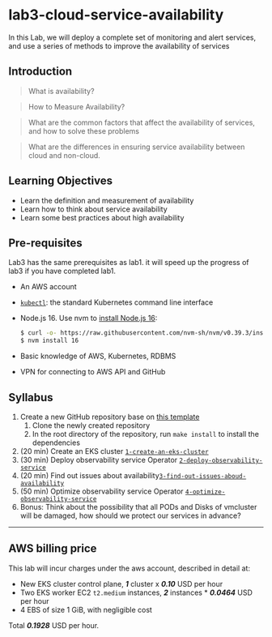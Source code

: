 # lab3-cloud-service-availability
In this Lab, we will deploy a complete set of monitoring and alert services, and use a series of methods to improve the availability of services

## Introduction

> What is availability?

> How to Measure Availability?

> What are the common factors that affect the availability of services, and how to solve these problems

> What are the differences in ensuring service availability between cloud and non-cloud.

## Learning Objectives

- Learn the definition and measurement of availability
- Learn how to think about service availability
- Learn some best practices about high availability

## Pre-requisites
Lab3 has the same prerequisites as lab1. it will speed up the progress of lab3 if you have completed lab1.

- An AWS account
- [`kubectl`](https://kubernetes.io/docs/tasks/tools/install-kubectl/): the standard Kubernetes command line interface
- Node.js 16. Use nvm to [install Node.js 16](https://github.com/nvm-sh/nvm#installing-and-updating):

  ```bash
  $ curl -o- https://raw.githubusercontent.com/nvm-sh/nvm/v0.39.3/install.sh | bash
  $ nvm install 16
  ```

- Basic knowledge of AWS, Kubernetes, RDBMS
- VPN for connecting to AWS API and GitHub

## Syllabus

1. Create a new GitHub repository base on [this template](https://github.com/vldbss-2023/lab3-cloud-service-availability)
   1. Clone the newly created repository
   2. In the root directory of the repository, run `make install` to install the dependencies
2. (20 min) Create an EKS cluster [`1-create-an-eks-cluster`](./1-create-an-eks-cluster/README.md)
3. (30 min) Deploy observability service
   Operator [`2-deploy-observability-service`](./2-deploy-observability-service/README.md)
4. (20 min) Find out issues about availability[`3-find-out-issues-aboud-availability`](./3-find-out-issues-aboud-availability/README.md)
5. (50 min) Optimize observability service
   Operator [`4-optimize-observability-service`](./4-optimize-observability-service/README.md)
6. Bonus: Think about the possibility that all PODs and Disks of vmcluster will be damaged, how should we protect our services in advance?

---

## AWS billing price

This lab will incur charges under the aws account, described in detail at: 

- New EKS cluster control plane, **_1_** cluster x **_0.10_** USD per hour
- Two EKS worker EC2 `t2.medium` instances, **_2_** instances * **_0.0464_** USD per hour
- 4 EBS of size 1 GiB, with negligible cost

Total **_0.1928_** USD per hour.
